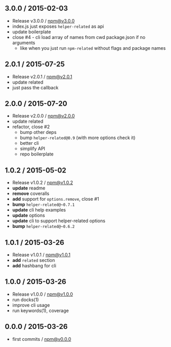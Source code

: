 

## 3.0.0 / 2015-02-03
- Release v3.0.0 / npm@v3.0.0
- index.js just exposes `helper-related` as api
- update boilerplate
- close #4 - cli load array of names from cwd package.json if no arguments
  + like when you just run `npm-related` without flags and package names

## 2.0.1 / 2015-07-25
- Release v2.0.1 / npm@v2.0.1
- update related
- just pass the callback

## 2.0.0 / 2015-07-20
- Release v2.0.0 / npm@v2.0.0
- update related
- refactor, close #2
  + bump other deps
  + bump `helper-related@0.9` (with more options check it)
  + better cli
  + simplify API
  + repo boilerplate

## 1.0.2 / 2015-05-02
- Release v1.0.2 / npm@v1.0.2
- **update** readme
- **remove** coveralls
- **add** support for `options.remove`, close #1
- **bump** `helper-related@~0.7.1`
- **update** cli help examples
- **update** options
- **update** cli to support helper-related options
- **bump** `helper-related@~0.6.2`

## 1.0.1 / 2015-03-26
- Release v1.0.1 / npm@v1.0.1
- **add** `related` section
- **add** hashbang for cli

## 1.0.0 / 2015-03-26
- Release v1.0.0 / npm@v1.0.0
- run docks(1)
- improve cli usage
- run keywords(1), coverage

## 0.0.0 / 2015-03-26
- first commits / npm@v0.0.0